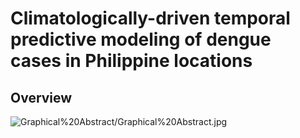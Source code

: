 # Climatologically-driven temporal predictive modeling of dengue cases in Philippine locations

## Overview
![Graphical%20Abstract/Graphical%20Abstract.jpg](Graphical%20Abstract/Graphical%20Abstract.jpg)

